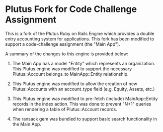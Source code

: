 # Plutus Fork for Code Challenge Assignment

This is a fork of the Plutus Ruby on Rails Engine which provides a double entry accounting system for applications.  This fork has been modified to support a code-challenge assignment (the "Main App"). 

A summary of the changes to this engine is provided below:

1. The Main App has a model "Entity" which represents an organization. This Plutus engine was modified to support the necessary Plutus::Account belongs_to MainApp::Entity relationship.

2. This Plutus engine was modified to allow the creation of new Plutus::Accounts with an account_type field (e.g. Equity, Assets, etc.)

3. This Plutus engine was modified to pre-fetch (include) MainApp::Entity records in the index action. This was done to prevent "N+1" queries when rendering a table of Plutus::Account records.

4. The ransack gem was bundled to support basic search functionality in the Main App.

